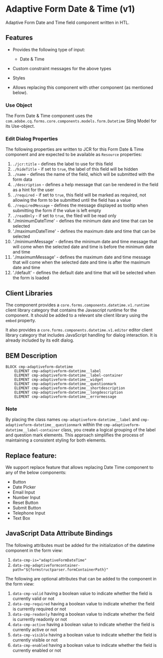 <!--
Copyright 2025 Adobe
Licensed under the Apache License, Version 2.0 (the "License");
you may not use this file except in compliance with the License.
You may obtain a copy of the License at
    http://www.apache.org/licenses/LICENSE-2.0
Unless required by applicable law or agreed to in writing, software
distributed under the License is distributed on an "AS IS" BASIS,
WITHOUT WARRANTIES OR CONDITIONS OF ANY KIND, either express or implied.
See the License for the specific language governing permissions and
limitations under the License.
-->
Adaptive Form Date & Time (v1)
====
Adaptive Form Date and Time field component written in HTL.

## Features

* Provides the following type of input:
    * Date & Time

* Custom constraint messages for the above types
* Styles
* Allows replacing this component with other component (as mentioned below).

### Use Object
The Form Date & Time component uses the `com.adobe.cq.forms.core.components.models.form.Datetime` Sling Model for its Use-object.

### Edit Dialog Properties
The following properties are written to JCR for this Form Date & Time component and are expected to be available as `Resource` properties:

1. `./jcr:title` - defines the label to use for this field
2. `./hideTitle` - if set to `true`, the label of this field will be hidden
3. `./name` - defines the name of the field, which will be submitted with the form data
4. `./description` - defines a help message that can be rendered in the field as a hint for the user
5. `./required` - if set to `true`, this field will be marked as required, not allowing the form to be submitted until the field has a value
6. `./requiredMessage` - defines the message displayed as tooltip when submitting the form if the value is left empty
7. `./readOnly` - if set to `true`, the filed will be read only
8. './minimumDateTime' - defines the minimum date and time that can be selected
9. './maximumDateTime' - defines the maximum date and time that can be selected
10. './minimumMessage' - defines the minimum date and time message that will come when the selected date and time is before the minimum date and time
11. './maximumMessage' - defines the maximum date and time message that will come when the selected date and time is after the maximum date and time
12. './default' - defines the default date and time that will be selected when the form is loaded

## Client Libraries
The component provides a `core.forms.components.datetime.v1.runtime` client library category that contains the Javascript runtime for the component.
It should be added to a relevant site client library using the `embed` property.

It also provides a `core.forms.components.datetime.v1.editor` editor client library category that includes
JavaScript handling for dialog interaction. It is already included by its edit dialog.

## BEM Description
```
BLOCK cmp-adaptiveform-datetime
    ELEMENT cmp-adaptiveform-datetime__label
    ELEMENT cmp-adaptiveform-datetime__label-container
    ELEMENT cmp-adaptiveform-datetime__widget
    ELEMENT cmp-adaptiveform-datetime__questionmark
    ELEMENT cmp-adaptiveform-datetime__shortdescription
    ELEMENT cmp-adaptiveform-datetime__longdescription
    ELEMENT cmp-adaptiveform-datetime__errormessage
```

### Note
By placing the class names `cmp-adaptiveform-datetime__label` and `cmp-adaptiveform-datetime__questionmark` within the `cmp-adaptiveform-datetime__label-container` class, you create a logical grouping of the label and question mark elements. This approach simplifies the process of maintaining a consistent styling for both elements.

## Replace feature:
We support replace feature that allows replacing Date Time component to any of the below components:

* Button
* Date Picker
* Email Input
* Number Input
* Reset Button
* Submit Button
* Telephone Input
* Text Box

## JavaScript Data Attribute Bindings

The following attributes must be added for the initialization of the datetime component in the form view:
1. `data-cmp-is="adaptiveFormDateTime"`
2. `data-cmp-adaptiveformcontainer-path="${formstructparser.formContainerPath}"`


The following are optional attributes that can be added to the component in the form view:
1. `data-cmp-valid` having a boolean value to indicate whether the field is currently valid or not
2. `data-cmp-required` having a boolean value to indicate whether the field is currently required or not
3. `data-cmp-readonly` having a boolean value to indicate whether the field is currently readonly or not
4. `data-cmp-active` having a boolean value to indicate whether the field is currently active or not
5. `data-cmp-visible` having a boolean value to indicate whether the field is currently visible or not
6. `data-cmp-enabled` having a boolean value to indicate whether the field is currently enabled or not
